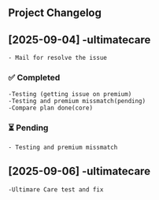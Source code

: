 ## Project Changelog

## [2025-09-04] -ultimatecare
    - Mail for resolve the issue
### ✅ Completed
    -Testing (getting issue on premium)
    -Testing and premium missmatch(pending)
    -Compare plan done(core)
### ⏳ Pending
    - Testing and premium missmatch

## [2025-09-06] -ultimatecare
    -Ultimare Care test and fix
    
